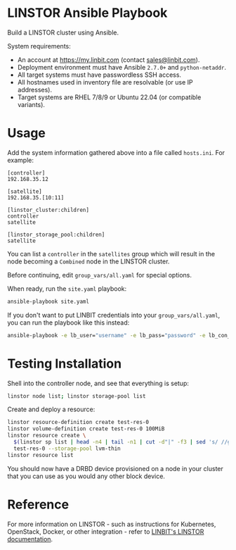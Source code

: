 # LINSTOR Ansible Playbook

Build a LINSTOR cluster using Ansible.

System requirements:

  - An account at https://my.linbit.com (contact sales@linbit.com).
  - Deployment environment must have Ansible `2.7.0+` and `python-netaddr`.
  - All target systems must have passwordless SSH access.
  - All hostnames used in inventory file are resolvable (or use IP addresses).
  - Target systems are RHEL 7/8/9  or Ubuntu 22.04 (or compatible variants).

# Usage

Add the system information gathered above into a file called `hosts.ini`.
For example:
```
[controller]
192.168.35.12

[satellite]
192.168.35.[10:11]

[linstor_cluster:children]
controller
satellite

[linstor_storage_pool:children]
satellite
```
You can list a `controller` in the `satellites` group which will result in the
node becoming a `Combined` node in the LINSTOR cluster.

Before continuing, edit `group_vars/all.yaml` for special options.

When ready, run the `site.yaml` playbook:

```sh
ansible-playbook site.yaml
```

If you don't want to put LINBIT credentials into your `group_vars/all.yaml`, you
can run the playbook like this instead:

```sh
ansible-playbook -e lb_user="username" -e lb_pass="password" -e lb_con_id="1234" -e lb_clu_id="1234" site.yaml
```

# Testing Installation

Shell into the controller node, and see that everything is setup:

```sh
linstor node list; linstor storage-pool list
```
Create and deploy a resource:

```sh
linstor resource-definition create test-res-0
linstor volume-definition create test-res-0 100MiB
linstor resource create \
  $(linstor sp list | head -n4 | tail -n1 | cut -d"|" -f3 | sed 's/ //g') \
  test-res-0 --storage-pool lvm-thin
linstor resource list
```
You should now have a DRBD device provisioned on a node in your cluster that you
can use as you would any other block device.

# Reference

For more information on LINSTOR - such as instructions for Kubernetes,
OpenStack, Docker, or other integration - refer to
[LINBIT's LINSTOR documentation](https://linbit.com/drbd-user-guide/linstor-guide-1_0-en/).

